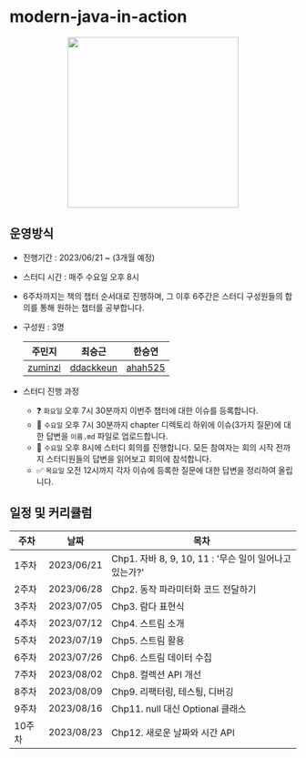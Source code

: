 # modern-java-in-action

<div align="center">
  <img src="https://github.com/WeeklyStudy/modern-java-in-action/assets/63441091/311bc8a9-29b6-4058-8d12-026527abfebf" width="300">
</div>


## 운영방식
- 진행기간 : 2023/06/21 ~ (3개월 예정)
- 스터디 시간 : 매주 수요일 오후 8시
- 6주차까지는 책의 챕터 순서대로 진행하며, 그 이후 6주간은 스터디 구성원들의 합의를 통해 원하는 챕터를 공부합니다.
- 구성원 : 3명
  
  |주민지|최승근|한승연|
  |----|-----|----|
  |[zuminzi](https://github.com/zuminzi)|[ddackkeun](https://github.com/ddackkeun)|[ahah525](https://github.com/ahah525)|
-  스터디 진행 과정
   - ❓ `화요일` 오후 7시 30분까지 이번주 챕터에 대한 이슈를 등록합니다.
   - 📝 `수요일` 오후 7시 30분까지 chapter 디렉토리 하위에 이슈(3가지 질문)에 대한 답변을 `이름.md` 파일로 업로드합니다.
   - 🧐 `수요일` 오후 8시에 스터디 회의를 진행합니다. 모든 참여자는 회의 시작 전까지 스터디원들의 답변을 읽어보고 회의에 참석합니다.
   - ✅ `목요일` 오전 12시까지 각자 이슈에 등록한 질문에 대한 답변을 정리하여 올립니다.
## 일정 및 커리큘럼
|주차| 날짜 | 목차 |
|---|-----|-----|
|1주차| 2023/06/21|Chp1. 자바 8, 9, 10, 11 : '무슨 일이 일어나고 있는가?'|
|2주차| 2023/06/28|Chp2. 동작 파라미터화 코드 전달하기 |
|3주차| 2023/07/05|Chp3. 람다 표현식|
|4주차| 2023/07/12|Chp4. 스트림 소개|
|5주차| 2023/07/19|Chp5. 스트림 활용|
|6주차| 2023/07/26|Chp6. 스트림 데이터 수집|
|7주차| 2023/08/02|Chp8. 컬렉션 API 개선|
|8주차| 2023/08/09|Chp9. 리팩터링, 테스틩, 디버깅|
|9주차| 2023/08/16|Chp11. null 대신 Optional 클래스|
|10주차| 2023/08/23|Chp12. 새로운 날짜와 시간 API|

